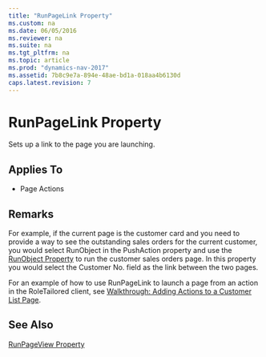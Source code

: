 ```yaml
---
title: "RunPageLink Property"
ms.custom: na
ms.date: 06/05/2016
ms.reviewer: na
ms.suite: na
ms.tgt_pltfrm: na
ms.topic: article
ms.prod: "dynamics-nav-2017"
ms.assetid: 7b8c9e7a-894e-48ae-bd1a-018aa4b6130d
caps.latest.revision: 7
---
```

# RunPageLink Property
Sets up a link to the page you are launching.  
  
## Applies To  
  
-   Page Actions  
  
## Remarks  
 For example, if the current page is the customer card and you need to provide a way to see the outstanding sales orders for the current customer, you would select RunObject in the PushAction property and use the [RunObject Property](RunObject-Property.md) to run the customer sales orders page. In this property you would select the Customer No. field as the link between the two pages.  
  
 For an example of how to use RunPageLink to launch a page from an action in the RoleTailored client, see [Walkthrough: Adding Actions to a Customer List Page](Walkthrough--Adding-Actions-to-a-Customer-List-Page.md).  
  
## See Also  
 [RunPageView Property](RunPageView-Property.md)